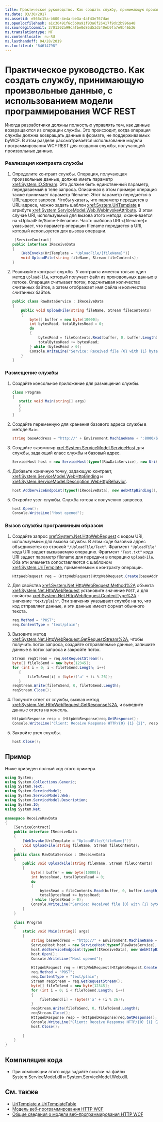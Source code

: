 ```yaml
---
title: Практическое руководство. Как создать службу, принимающую произвольные данные, с использованием модели программирования WCF REST
ms.date: 03/30/2017
ms.assetid: e566c15a-b600-4e4a-be3a-4af43e767dae
ms.openlocfilehash: a1c30491f6c5b0a91f93a6f26417f9dc2b996a48
ms.sourcegitcommit: 2701302a99cafbe0d86d53d540eb0fa7e9b46b36
ms.translationtype: MT
ms.contentlocale: ru-RU
ms.lasthandoff: 04/28/2019
ms.locfileid: "64614798"
---
```

# <a name="how-to-create-a-service-that-accepts-arbitrary-data-using-the-wcf-rest-programming-model"></a>Практическое руководство. Как создать службу, принимающую произвольные данные, с использованием модели программирования WCF REST
Иногда разработчики должны полностью управлять тем, как данные возвращаются из операции службы. Это происходит, когда операция службы должна возвращать данные в формате, не поддерживаемых byWCF. В этом разделе рассматривается использование модели программирования WCF REST для создания службы, получающей произвольные данные.  
  
### <a name="to-implement-the-service-contract"></a>Реализация контракта службы  
  
1. Определите контракт службы. Операция, получающая произвольные данные, должна иметь параметр <xref:System.IO.Stream>. Это должен быть единственный параметр, передаваемый в теле запроса. Описанная в этом примере операция также принимает параметр filename. Этот параметр передается в URL-адресе запроса. Чтобы указать, что параметр передается в URL-адресе, можно задать шаблон <xref:System.UriTemplate> в атрибуте <xref:System.ServiceModel.Web.WebInvokeAttribute>. В этом случае URI, используемый для вызова этого метода, оканчивается на «UploadFile/Some-Filename». Часть шаблона URI «{filename}» указывает, что параметр операции filename передается в URI, который используется для вызова операции.  
  
    ```csharp  
     [ServiceContract]  
    public interface IReceiveData  
    {  
        [WebInvoke(UriTemplate = "UploadFile/{fileName}")]  
        void UploadFile(string fileName, Stream fileContents);  
    }  
    ```  
  
2. Реализуйте контракт службы. У контракта имеется только один метод `UploadFile`, который получает файл из произвольных данных в потоке. Операция считывает поток, подсчитывая количество считанных байтов, а затем отображает имя файла и количество считанных байтов.  
  
    ```csharp  
    public class RawDataService : IReceiveData  
    {  
        public void UploadFile(string fileName, Stream fileContents)  
        {  
            byte[] buffer = new byte[10000];  
            int bytesRead, totalBytesRead = 0;  
            do  
            {  
                bytesRead = fileContents.Read(buffer, 0, buffer.Length);  
                totalBytesRead += bytesRead;  
            } while (bytesRead > 0);  
            Console.WriteLine("Service: Received file {0} with {1} bytes", fileName, totalBytesRead);  
        }  
    }  
    ```  
  
### <a name="to-host-the-service"></a>Размещение службы  
  
1. Создайте консольное приложение для размещения службы.  
  
    ```csharp  
    class Program  
    {  
       static void Main(string[] args)  
       {  
       }  
    }  
    ```  
  
2. Создайте переменную для хранения базового адреса службы в методе `Main`.  
  
    ```csharp  
    string baseAddress = "http://" + Environment.MachineName + ":8000/Service";  
    ```  
  
3. Создайте экземпляр <xref:System.ServiceModel.ServiceHost> для службы, задающий класс службы и базовый адрес.  
  
    ```csharp  
    ServiceHost host = new ServiceHost(typeof(RawDataService), new Uri(baseAddress));  
    ```  
  
4. Добавьте конечную точку, задающую контракт, <xref:System.ServiceModel.WebHttpBinding> и <xref:System.ServiceModel.Description.WebHttpBehavior>.  
  
    ```csharp  
    host.AddServiceEndpoint(typeof(IReceiveData), new WebHttpBinding(), "").Behaviors.Add(new WebHttpBehavior());  
    ```  
  
5. Откройте узел службы. Служба готова к получению запросов.  
  
    ```csharp  
    host.Open();  
    Console.WriteLine("Host opened");  
    ```  
  
### <a name="to-call-the-service-programmatically"></a>Вызов службы программным образом  
  
1. Создайте запрос <xref:System.Net.HttpWebRequest> с кодом URI, используемым для вызова службы. В этом коде базовый адрес объединяется со строкой `"/UploadFile/Text"`. Фрагмент `"UploadFile"` кода URI задает вызываемую операцию. Фрагмент `"Test.txt"` кода URI задает параметр filename для передачи в операцию `UploadFile`. Оба эти элемента сопоставляются с шаблоном <xref:System.UriTemplate>, применяемым к контракту операции.  
  
    ```csharp  
    HttpWebRequest req = (HttpWebRequest)HttpWebRequest.Create(baseAddress + "/UploadFile/Test.txt");  
    ```  
  
2. Для свойства <xref:System.Net.HttpWebRequest.Method%2A> объекта <xref:System.Net.HttpWebRequest> установите значение `POST`, а для свойства <xref:System.Net.HttpWebRequest.ContentType%2A> - значение `"text/plain"`. Эти значения указывают службе на то, что код отправляет данные, и эти данные имеют формат обычного текста.  
  
    ```csharp  
    req.Method = "POST";  
    req.ContentType = "text/plain";  
    ```  
  
3. Вызовите метод <xref:System.Net.HttpWebRequest.GetRequestStream%2A>, чтобы получить поток запроса, создайте отправляемые данные, запишите данные в поток запроса и закройте поток.  
  
    ```csharp  
    Stream reqStream = req.GetRequestStream();  
    byte[] fileToSend = new byte[12345];  
    for (int i = 0; i < fileToSend.Length; i++)  
       {  
           fileToSend[i] = (byte)('a' + (i % 26));  
       }  
    reqStream.Write(fileToSend, 0, fileToSend.Length);  
    reqStream.Close();  
    ```  
  
4. Получите ответ от службы, вызвав метод <xref:System.Net.HttpWebRequest.GetResponse%2A>, и выведите данные ответа на консоль.  
  
    ```csharp  
    HttpWebResponse resp = (HttpWebResponse)req.GetResponse();  
    Console.WriteLine("Client: Receive Response HTTP/{0} {1} {2}", resp.ProtocolVersion, (int)resp.StatusCode, resp.StatusDescription);  
    ```  
  
5. Закройте узел службы.  
  
    ```csharp  
    host.Close();  
    ```  
  
## <a name="example"></a>Пример  
 Ниже приведен полный код этого примера.  
  
```csharp  
using System;  
using System.Collections.Generic;  
using System.Text;  
using System.ServiceModel;  
using System.ServiceModel.Web;  
using System.ServiceModel.Description;  
using System.IO;  
using System.Net;  
  
namespace ReceiveRawData  
{  
    [ServiceContract]  
    public interface IReceiveData  
    {  
        [WebInvoke(UriTemplate = "UploadFile/{fileName}")]  
        void UploadFile(string fileName, Stream fileContents);  
    }  
    public class RawDataService : IReceiveData  
    {  
        public void UploadFile(string fileName, Stream fileContents)  
        {  
            byte[] buffer = new byte[10000];  
            int bytesRead, totalBytesRead = 0;  
            do  
            {  
                bytesRead = fileContents.Read(buffer, 0, buffer.Length);  
                totalBytesRead += bytesRead;  
            } while (bytesRead > 0);  
            Console.WriteLine("Service: Received file {0} with {1} bytes", fileName, totalBytesRead);  
        }  
    }  
  
    class Program  
    {  
        static void Main(string[] args)  
        {  
            string baseAddress = "http://" + Environment.MachineName + ":8000/Service";  
            ServiceHost host = new ServiceHost(typeof(RawDataService), new Uri(baseAddress));  
            host.AddServiceEndpoint(typeof(IReceiveData), new WebHttpBinding(), "").Behaviors.Add(new WebHttpBehavior());  
            host.Open();  
            Console.WriteLine("Host opened");  
  
            HttpWebRequest req = (HttpWebRequest)HttpWebRequest.Create(baseAddress + "/UploadFile/Test.txt");  
            req.Method = "POST";  
            req.ContentType = "text/plain";  
            Stream reqStream = req.GetRequestStream();  
            byte[] fileToSend = new byte[12345];  
            for (int i = 0; i < fileToSend.Length; i++)  
            {  
                fileToSend[i] = (byte)('a' + (i % 26));  
            }  
            reqStream.Write(fileToSend, 0, fileToSend.Length);  
            reqStream.Close();  
            HttpWebResponse resp = (HttpWebResponse)req.GetResponse();  
            Console.WriteLine("Client: Receive Response HTTP/{0} {1} {2}", resp.ProtocolVersion, (int)resp.StatusCode, resp.StatusDescription);  
            host.Close();  
  
        }  
    }  
}  
```  
  
## <a name="compiling-the-code"></a>Компиляция кода  
  
- При компиляции этого кода задайте ссылки на файлы System.ServiceModel.dll и System.ServiceModel.Web.dll.  
  
## <a name="see-also"></a>См. также

- [UriTemplate и UriTemplateTable](../../../../docs/framework/wcf/feature-details/uritemplate-and-uritemplatetable.md)
- [Модель веб-программирования HTTP WCF](../../../../docs/framework/wcf/feature-details/wcf-web-http-programming-model.md)
- [Общие сведения о модели веб-программирования HTTP WCF](../../../../docs/framework/wcf/feature-details/wcf-web-http-programming-model-overview.md)
